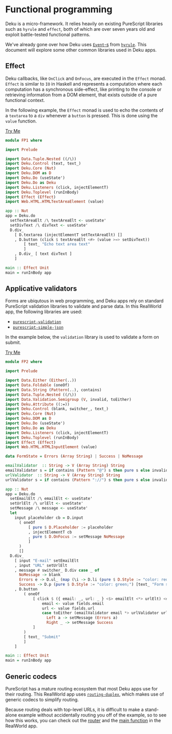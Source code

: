 # Functional programming

Deku is a micro-framework. It relies heavily on existing PureScript libraries such as `hyrule` and `effect`, both of which are over seven years old and exploit battle-tested functional patterns.

We've already gone over how Deku uses [`Event`-s](./events.md) from [`hyrule`](https://github.com/mikesol/purescript-hyrule). This document will explore some other common libraries used in Deku apps.

## Effect

Deku callbacks, like `OnClick` and `OnFocus`, are executed in the `Effect` monad. `Effect` is similar to `IO` in Haskell and represents a computation where each computation has a synchronous side-effect, like printing to the console or retrieving information from a DOM element, that exists outside of a pure functional context.

In the following example, the `Effect` monad is used to echo the contents of a `textarea` to a `div` whenever a `button` is pressed. This is done using the `value` function.

[Try Me](https://try.purescript.org/?github=/mikesol/purescript-deku-realworld/main/gh-examples/FP1.purs)
```purescript
module FP1 where

import Prelude

import Data.Tuple.Nested ((/\))
import Deku.Control (text, text_)
import Deku.Core (Nut)
import Deku.DOM as D
import Deku.Do (useState')
import Deku.Do as Deku
import Deku.Listeners (click, injectElementT)
import Deku.Toplevel (runInBody)
import Effect (Effect)
import Web.HTML.HTMLTextAreaElement (value)

app :: Nut
app = Deku.do
  setTextAreaElt /\ textAreaElt <- useState'
  setDivText /\ divText <- useState'
  D.div_
    [ D.textarea (injectElementT setTextAreaElt) []
    , D.button (click $ textAreaElt <#> (value >=> setDivText))
        [ text_ "Echo text area text"
        ]
    , D.div_ [ text divText ]
    ]

main :: Effect Unit
main = runInBody app
```

## Applicative validators

Forms are ubiqutous in web programming, and Deku apps rely on standard PureScript validation libraries to validate and parse data. In this RealWorld app, the following libraries are used:

- [`purescript-validation`](https://github.com/purescript/purescript-validation)
- [`purescript-simple-json`](https://github.com/justinwoo/purescript-simple-json)

In the example below, the `validation` library is used to validate a form on submit.

[Try Me](https://try.purescript.org/?github=/mikesol/purescript-deku-realworld/main/gh-examples/FP2.purs)
```purescript
module FP2 where

import Prelude

import Data.Either (Either(..))
import Data.Foldable (oneOf)
import Data.String (Pattern(..), contains)
import Data.Tuple.Nested ((/\))
import Data.Validation.Semigroup (V, invalid, toEither)
import Deku.Attribute ((:=))
import Deku.Control (blank, switcher_, text_)
import Deku.Core (Nut)
import Deku.DOM as D
import Deku.Do (useState')
import Deku.Do as Deku
import Deku.Listeners (click, injectElementT)
import Deku.Toplevel (runInBody)
import Effect (Effect)
import Web.HTML.HTMLInputElement (value)

data FormState = Errors (Array String) | Success | NoMessage

emailValidator  :: String -> V (Array String) String
emailValidator s = if contains (Pattern "@") s then pure s else invalid ["E-mail must have an @"]
urlValidator  :: String -> V (Array String) String
urlValidator s = if contains (Pattern "://") s then pure s else invalid ["Url mmust have ://"]

app :: Nut
app = Deku.do
  setEmailElt /\ emailElt <- useState'
  setUrlElt /\ urlElt <- useState'
  setMessage /\ message <- useState'
  let
    input placeholder cb = D.input
      ( oneOf
          [ pure $ D.Placeholder := placeholder
          , injectElementT cb
          , pure $ D.OnFocus := setMessage NoMessage
          ]
      )
      []
  D.div_
    [ input "E-mail" setEmailElt
    , input "URL" setUrlElt
    , message # switcher_ D.div case _ of
      NoMessage -> blank
      Errors e -> D.ul_ (map (\i -> D.li (pure $ D.Style := "color: red;") [text_ i]) e)
      Success -> D.p (pure $ D.Style := "color: green;") [text_ "Form submitted with no errors!"]
    , D.button
        ( oneOf
            [ click $ ({ email: _, url: _ } <$> emailElt <*> urlElt) <#> \fields -> do
                email <- value fields.email
                url <- value fields.url
                case toEither (emailValidator email *> urlValidator url) of
                  Left a -> setMessage (Errors a)
                  Right _ -> setMessage Success
            ]
        )
        [ text_ "Submit"
        ]
    ]

main :: Effect Unit
main = runInBody app
```

## Generic codecs

PureScript has a mature routing ecosystem that most Deku apps use for their routing. This RealWorld app uses [`routing-duplex`](https://github.com/natefaubion/purescript-routing-duplex), which makes use of generic codecs to simplify routing.

Because routing deals with top-level URLs, it is difficult to make a stand-alone example without accidentally routing you off of the example, so to see how this works, you can check out the [router](../src/Route.purs) and the [main function](../src/Main.purs) in the RealWorld app.